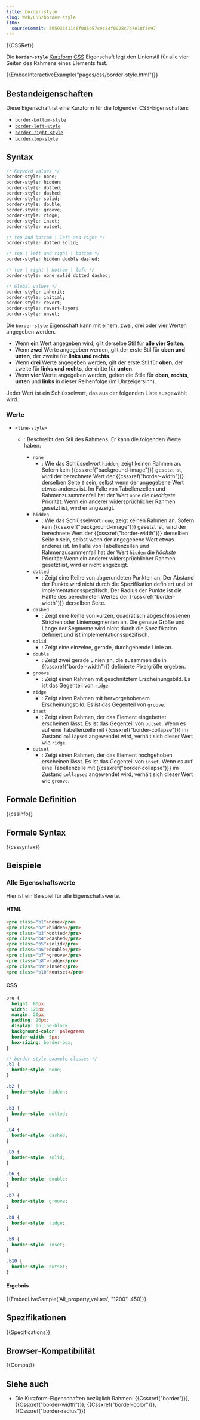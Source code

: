```yaml
---
title: border-style
slug: Web/CSS/border-style
l10n:
  sourceCommit: 59593341146f085e57cec84f0928c7b7e18f3e97
---
```


{{CSSRef}}

Die **`border-style`** [Kurzform](/de/docs/Web/CSS/Shorthand_properties) [CSS](/de/docs/Web/CSS) Eigenschaft legt den Linienstil für alle vier Seiten des Rahmens eines Elements fest.

{{EmbedInteractiveExample("pages/css/border-style.html")}}

## Bestandeigenschaften

Diese Eigenschaft ist eine Kurzform für die folgenden CSS-Eigenschaften:

- [`border-bottom-style`](/de/docs/Web/CSS/border-bottom-style)
- [`border-left-style`](/de/docs/Web/CSS/border-left-style)
- [`border-right-style`](/de/docs/Web/CSS/border-right-style)
- [`border-top-style`](/de/docs/Web/CSS/border-top-style)

## Syntax

```css
/* Keyword values */
border-style: none;
border-style: hidden;
border-style: dotted;
border-style: dashed;
border-style: solid;
border-style: double;
border-style: groove;
border-style: ridge;
border-style: inset;
border-style: outset;

/* top and bottom | left and right */
border-style: dotted solid;

/* top | left and right | bottom */
border-style: hidden double dashed;

/* top | right | bottom | left */
border-style: none solid dotted dashed;

/* Global values */
border-style: inherit;
border-style: initial;
border-style: revert;
border-style: revert-layer;
border-style: unset;
```

Die `border-style` Eigenschaft kann mit einem, zwei, drei oder vier Werten angegeben werden.

- Wenn **ein** Wert angegeben wird, gilt derselbe Stil für **alle vier Seiten**.
- Wenn **zwei** Werte angegeben werden, gilt der erste Stil für **oben und unten**, der zweite für **links und rechts**.
- Wenn **drei** Werte angegeben werden, gilt der erste Stil für **oben**, der zweite für **links und rechts**, der dritte für **unten**.
- Wenn **vier** Werte angegeben werden, gelten die Stile für **oben**, **rechts**, **unten** und **links** in dieser Reihenfolge (im Uhrzeigersinn).

Jeder Wert ist ein Schlüsselwort, das aus der folgenden Liste ausgewählt wird.

### Werte

- `<line-style>`

  - : Beschreibt den Stil des Rahmens. Er kann die folgenden Werte haben:

    - `none`
      - : Wie das Schlüsselwort `hidden`, zeigt keinen Rahmen an. Sofern kein {{cssxref("background-image")}} gesetzt ist, wird der berechnete Wert der {{cssxref("border-width")}} derselben Seite `0` sein, selbst wenn der angegebene Wert etwas anderes ist. Im Falle von Tabellenzellen und Rahmenzusammenfall hat der Wert `none` die _niedrigste_ Priorität: Wenn ein anderer widersprüchlicher Rahmen gesetzt ist, wird er angezeigt.
    - `hidden`
      - : Wie das Schlüsselwort `none`, zeigt keinen Rahmen an. Sofern kein {{cssxref("background-image")}} gesetzt ist, wird der berechnete Wert der {{cssxref("border-width")}} derselben Seite `0` sein, selbst wenn der angegebene Wert etwas anderes ist. Im Falle von Tabellenzellen und Rahmenzusammenfall hat der Wert `hidden` die _höchste_ Priorität: Wenn ein anderer widersprüchlicher Rahmen gesetzt ist, wird er nicht angezeigt.
    - `dotted`
      - : Zeigt eine Reihe von abgerundeten Punkten an. Der Abstand der Punkte wird nicht durch die Spezifikation definiert und ist implementationsspezifisch. Der Radius der Punkte ist die Hälfte des berechneten Wertes der {{cssxref("border-width")}} derselben Seite.
    - `dashed`
      - : Zeigt eine Reihe von kurzen, quadratisch abgeschlossenen Strichen oder Liniensegmenten an. Die genaue Größe und Länge der Segmente wird nicht durch die Spezifikation definiert und ist implementationsspezifisch.
    - `solid`
      - : Zeigt eine einzelne, gerade, durchgehende Linie an.
    - `double`
      - : Zeigt zwei gerade Linien an, die zusammen die in {{cssxref("border-width")}} definierte Pixelgröße ergeben.
    - `groove`
      - : Zeigt einen Rahmen mit geschnitztem Erscheinungsbild. Es ist das Gegenteil von `ridge`.
    - `ridge`
      - : Zeigt einen Rahmen mit hervorgehobenem Erscheinungsbild. Es ist das Gegenteil von `groove`.
    - `inset`
      - : Zeigt einen Rahmen, der das Element eingebettet erscheinen lässt. Es ist das Gegenteil von `outset`. Wenn es auf eine Tabellenzelle mit {{cssxref("border-collapse")}} im Zustand `collapsed` angewendet wird, verhält sich dieser Wert wie `ridge`.
    - `outset`
      - : Zeigt einen Rahmen, der das Element hochgehoben erscheinen lässt. Es ist das Gegenteil von `inset`. Wenn es auf eine Tabellenzelle mit {{cssxref("border-collapse")}} im Zustand `collapsed` angewendet wird, verhält sich dieser Wert wie `groove`.

## Formale Definition

{{cssinfo}}

## Formale Syntax

{{csssyntax}}

## Beispiele

### Alle Eigenschaftswerte

Hier ist ein Beispiel für alle Eigenschaftswerte.

#### HTML

```html
<pre class="b1">none</pre>
<pre class="b2">hidden</pre>
<pre class="b3">dotted</pre>
<pre class="b4">dashed</pre>
<pre class="b5">solid</pre>
<pre class="b6">double</pre>
<pre class="b7">groove</pre>
<pre class="b8">ridge</pre>
<pre class="b9">inset</pre>
<pre class="b10">outset</pre>
```

#### CSS

```css
pre {
  height: 80px;
  width: 120px;
  margin: 20px;
  padding: 20px;
  display: inline-block;
  background-color: palegreen;
  border-width: 5px;
  box-sizing: border-box;
}

/* border-style example classes */
.b1 {
  border-style: none;
}

.b2 {
  border-style: hidden;
}

.b3 {
  border-style: dotted;
}

.b4 {
  border-style: dashed;
}

.b5 {
  border-style: solid;
}

.b6 {
  border-style: double;
}

.b7 {
  border-style: groove;
}

.b8 {
  border-style: ridge;
}

.b9 {
  border-style: inset;
}

.b10 {
  border-style: outset;
}
```

#### Ergebnis

{{EmbedLiveSample('All_property_values', "1200", 450)}}

## Spezifikationen

{{Specifications}}

## Browser-Kompatibilität

{{Compat}}

## Siehe auch

- Die Kurzform-Eigenschaften bezüglich Rahmen: {{Cssxref("border")}}, {{Cssxref("border-width")}}, {{Cssxref("border-color")}}, {{Cssxref("border-radius")}}
